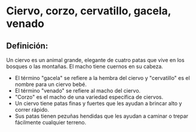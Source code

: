 # Ciervo, corzo, cervatillo, gacela, venado

## Definición: 

Un ciervo es un animal grande, elegante de cuatro patas que vive en los bosques o las montañas. El macho tiene cuernos en su cabeza.

* El término "gacela" se refiere a la hembra del ciervo y "cervatillo" es el nombre para un ciervo bebé.
* El término "venado" se refiere al macho del ciervo.
* "Corzo" es el macho de una variedad específica de ciervos.
* Un ciervo tiene patas finas y fuertes que les ayudan a brincar alto y correr rápido.
* Sus patas tienen pezuñas hendidas que les ayudan a caminar o trepar fácilmente cualquier terreno.


